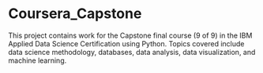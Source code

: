 # Coursera_Capstone
This project contains work for the Capstone final course (9 of 9) in the IBM Applied Data Science Certification using Python. Topics covered include data science methodology, databases, data analysis, data visualization, and machine learning.
